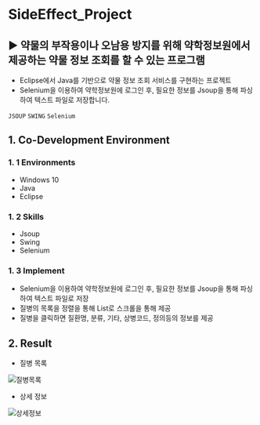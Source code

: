 # SideEffect_Project
## ▶ 약물의 부작용이나 오남용 방지를 위해 약학정보원에서 제공하는 약물 정보 조회를 할 수 있는 프로그램
 
 - Eclipse에서 Java를 기반으로 약물 정보 조회 서비스를 구현하는 프로젝트
 - Selenium을 이용하여 약학정보원에 로그인 후, 필요한 정보를 Jsoup을 통해 파싱하여 텍스트 파일로 저장합니다.

`JSOUP` `SWING` `Selenium`

## 1. Co-Development Environment   
### 1. 1 Environments
- Windows 10
- Java
- Eclipse

### 1. 2 Skills
- Jsoup
- Swing
- Selenium

### 1. 3 Implement
- Selenium을 이용하여 약학정보원에 로그인 후, 필요한 정보를 Jsoup을 통해 파싱하여 텍스트 파일로 저장
- 질병의 목록을 정렬을 통해 List로 스크롤을 통해 제공
- 질병을 클릭하면 질환명, 분류, 기타, 상병코드, 정의등의 정보를 제공
  
## 2. Result   
- 질병 목록
  
![질병목록](https://github.com/shyang12/SideEffect_Project/assets/85710913/92690130-fd92-44b3-be8e-809c3ee06b43)


- 상세 정보
  
![상세정보](https://github.com/shyang12/SideEffect_Project/assets/85710913/58e6b025-3661-483a-89ff-d1249d622493)

